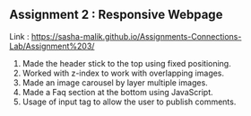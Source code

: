 ## Assignment 2 : Responsive Webpage
Link : https://sasha-malik.github.io/Assignments-Connections-Lab/Assignment%203/

1. Made the header stick to the top using fixed positioning. 
2. Worked with z-index to work with overlapping images.
3. Made an image carousel by layer multiple images.
4. Made a Faq section at the bottom using JavaScript.
5. Usage of input tag to allow the user to publish comments.

